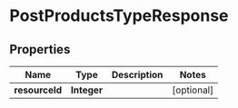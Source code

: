 
# PostProductsTypeResponse

## Properties
Name | Type | Description | Notes
------------ | ------------- | ------------- | -------------
**resourceId** | **Integer** |  |  [optional]



